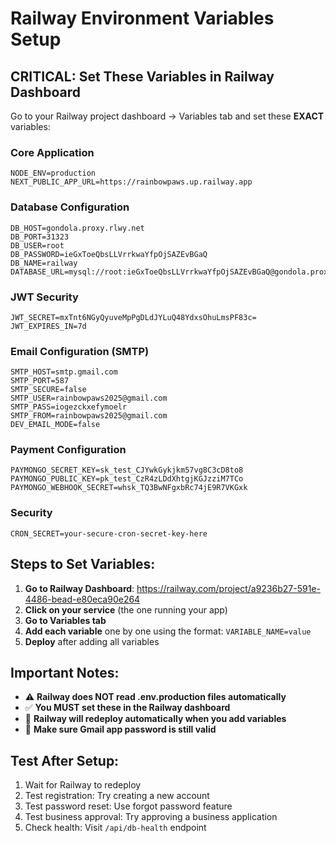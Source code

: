 # Railway Environment Variables Setup

## CRITICAL: Set These Variables in Railway Dashboard

Go to your Railway project dashboard → Variables tab and set these **EXACT** variables:

### Core Application
```
NODE_ENV=production
NEXT_PUBLIC_APP_URL=https://rainbowpaws.up.railway.app
```

### Database Configuration
```
DB_HOST=gondola.proxy.rlwy.net
DB_PORT=31323
DB_USER=root
DB_PASSWORD=ieGxToeQbsLLVrrkwaYfpOjSAZEvBGaQ
DB_NAME=railway
DATABASE_URL=mysql://root:ieGxToeQbsLLVrrkwaYfpOjSAZEvBGaQ@gondola.proxy.rlwy.net:31323/railway
```

### JWT Security
```
JWT_SECRET=mxTnt6NGyQyuveMpPgDLdJYLuQ48YdxsOhuLmsPF83c=
JWT_EXPIRES_IN=7d
```

### Email Configuration (SMTP)
```
SMTP_HOST=smtp.gmail.com
SMTP_PORT=587
SMTP_SECURE=false
SMTP_USER=rainbowpaws2025@gmail.com
SMTP_PASS=iogezckxefymoelr
SMTP_FROM=rainbowpaws2025@gmail.com
DEV_EMAIL_MODE=false
```

### Payment Configuration
```
PAYMONGO_SECRET_KEY=sk_test_CJYwkGykjkm57vg8C3cD8to8
PAYMONGO_PUBLIC_KEY=pk_test_CzR4zLDdXhtgjKGJzziM7TCo
PAYMONGO_WEBHOOK_SECRET=whsk_TQ3BwNFgxbRc74jE9R7VKGxk
```

### Security
```
CRON_SECRET=your-secure-cron-secret-key-here
```

## Steps to Set Variables:

1. **Go to Railway Dashboard**: https://railway.com/project/a9236b27-591e-4486-bead-e80eca90e264
2. **Click on your service** (the one running your app)
3. **Go to Variables tab**
4. **Add each variable** one by one using the format: `VARIABLE_NAME=value`
5. **Deploy** after adding all variables

## Important Notes:

- ⚠️ **Railway does NOT read .env.production files automatically**
- ✅ **You MUST set these in the Railway dashboard**
- 🔄 **Railway will redeploy automatically when you add variables**
- 📧 **Make sure Gmail app password is still valid**

## Test After Setup:

1. Wait for Railway to redeploy
2. Test registration: Try creating a new account
3. Test password reset: Use forgot password feature
4. Test business approval: Try approving a business application
5. Check health: Visit `/api/db-health` endpoint
